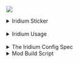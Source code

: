[![](https://teamvoided.org/iridium-sticker.png)](https://github.com/TeamVoided/iridium)
<details>
<summary>Iridium Sticker</summary>

```markdown
[![](https://teamvoided.org/iridium-sticker.png)](https://github.com/TeamVoided/iridium)
```
</details>
<br>

<details>
<summary>Iridium Usage</summary>

## settings.gradle.kts
```kotlin
pluginManagement {
    repositories {
        //other repos
        maven("https://maven.teamvoided.org/releases")
    }
}
```

## root build.gradle.kts
#### Configuration of Iridium is no longer allowed in the gradle build script do to its buggy nature
```kotlin
plugins {
    id("org.teamvoided.iridium") version "3.0.0" 
    //default plugin will automatically use root project for jarInJar and add the mod-build-script plugin
    //maven publishing id("iridium.project.publish-script")
}
```

## module build.gradle.kts
```kotlin
plugins {
    id("iridium.mod.build-script")
    //[upload mod to modrinth] id("iridium.mod.upload-script")
    //[maven publishing] id("iridium.project.publish-script")
}
```

## jar-in-jar script no longer required

## to test all client/server with all defined modules use the "runTestClient/Server" tasks respectively
</details>

<br>

<details>
<summary>The Iridium Config Spec</summary>

### Iridium will try to load its config from the following files in that order
#### All files located in gradle/iridium directory
- iridium.toml
- iridium.json5
- iridium.yml
- iridium.json

###### i didn't tell you this but if Iridium fails to find a config file it will autogenerate a toml one

### The Actual Spec
projectTitle: `String`<br>
modId: `String`<br>
githubRepo: `String`<br>
discordServerInviteId: `String`<br>
authors: `List<String>`<br>
majorMinecraftVersion: `String`<br>
minecraftVersion: `String`<br>
mappings: `Mappings object (details below)`<br>
fabricLoaderVersion: `String`<br>
fabricApiVersion: `String`<br>
fabricLangKotlinVersion: `String`<br>
license: `String`<br>
modules: `List<String>`

#### The Mappings Object Spec
type: `MappingsType (any of "MOJANG", "YARN", "PARCHMENT", "QUILT", "MOJPARCH", "MOJYARN"`<br>
version: `String?` (Irrelevant for `MappingsType.MOJANG`, leave either null or blank)

</details>

<details>
<summary>Mod Build Script</summary>
# The Mod Build Script plugin will auto generate a mod json for you
## As of iridium version 1.2.0 a closure/configuration action is used to define its properties
###### To set the description/version you still use the default project.description/version properties

### Here's an example
```kotlin
plugins {
    kotlin("jvm") version "1.9.0"
    kotlin("plugin.serialization") version "1.9.0"
    id("iridium.mod.build-script")
}

modSettings {
    modId("example-mod")
    modName("Example Mod")
    // other properties
    // you can later reference these values with modSettings.value()
    // example modSettings.modId()
}

group = project.properties["maven_group"] as String
version = project.properties["mod_version"] as String
description = "Example Mod Description"
```
</details>